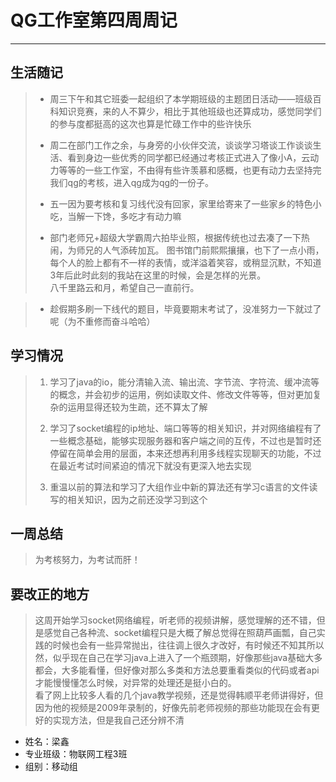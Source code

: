# QG工作室第四周周记  
***
## 生活随记  

> 
>
> - 周三下午和其它班委一起组织了本学期班级的主题团日活动——班级百科知识竞赛，来的人不算少，相比于其他班级也还算成功，感觉同学们的参与度都挺高的这次也算是忙碌工作中的些许快乐
>
> - 周二在部门工作之余，与身旁的小伙伴交流，谈谈学习塔谈工作谈谈生活、看到身边一些优秀的同学都已经通过考核正式进入了像小A，云动力等等的一些工作室，不由得有些许羡慕和感概，也更有动力去坚持完我们qg的考核，进入qg成为qg的一份子。
> 
> - 五一因为要考核和复习线代没有回家，家里给寄来了一些家乡的特色小吃，当解一下馋，多吃才有动力嘛
> 
> - 部门老师兄+超级大学霸周六拍毕业照，根据传统也过去凑了一下热闹，为师兄的人气添砖加瓦。 图书馆门前熙熙攘攘，也下了一点小雨，每个人的脸上都有不一样的表情，或洋溢着笑容，或稍显沉默，不知道3年后此时此刻的我站在这里的时候，会是怎样的光景。  
> 八千里路云和月，希望自己一直前行。

> - 趁假期多刷一下线代的题目，毕竟要期末考试了，没准努力一下就过了呢（为不重修而奋斗哈哈）



## 学习情况  
> 
> 1. 学习了java的io，能分清输入流、输出流、字节流、字符流、缓冲流等的概念，并会初步的运用，例如读取文件、修改文件等等，但对更加复杂的运用显得还较为生疏，还不算太了解
>  
> 2.  学习了socket编程的ip地址、端口等等的相关知识，并对网络编程有了一些概念基础，能够实现服务器和客户端之间的互传，不过也是暂时还停留在简单会用的层面，本来还想再利用多线程实现聊天的功能，不过在最近考试时间紧迫的情况下就没有更深入地去实现
> 3. 重温以前的算法和学习了大组作业中新的算法还有学习c语言的文件读写的相关知识，因为之前还没学习到这个


## 一周总结
> 为考核努力，为考试而肝！

## 要改正的地方
>   这周开始学习socket网络编程，听老师的视频讲解，感觉理解的还不错，但是感觉自己各种流、socket编程只是大概了解总觉得在照葫芦画瓢，自己实践的时候也会有一些异常抛出，往往调上很久才改好，有时候还不知其所以然，似乎现在自己在学习java上进入了一个瓶颈期，好像那些java基础大多都会，大多能看懂，但好像对那么多类和方法总要重看类似的代码或者api才能慢慢懂怎么时候，对异常的处理还是挺小白的。  
>   看了网上比较多人看的几个java教学视频，还是觉得韩顺平老师讲得好，但因为他的视频是2009年录制的，好像先前老师视频的那些功能现在会有更好的实现方法，但是我自己还分辨不清




* 姓名：梁鑫
* 专业班级：物联网工程3班
* 组别：移动组